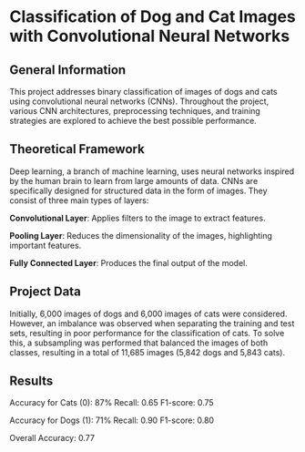 # Classification of Dog and Cat Images with Convolutional Neural Networks

## General Information
This project addresses binary classification of images of dogs and cats using convolutional neural networks (CNNs). Throughout the project, various CNN architectures, preprocessing techniques, and training strategies are explored to achieve the best possible performance.

## Theoretical Framework
Deep learning, a branch of machine learning, uses neural networks inspired by the human brain to learn from large amounts of data. CNNs are specifically designed for structured data in the form of images. They consist of three main types of layers:

**Convolutional Layer**: Applies filters to the image to extract features.

**Pooling Layer**: Reduces the dimensionality of the images, highlighting important features.

**Fully Connected Layer**: Produces the final output of the model.

## Project Data
Initially, 6,000 images of dogs and 6,000 images of cats were considered. However, an imbalance was observed when separating the training and test sets, resulting in poor performance for the classification of cats. To solve this, a subsampling was performed that balanced the images of both classes, resulting in a total of 11,685 images (5,842 dogs and 5,843 cats).

## Results
Accuracy for Cats (0): 87%
Recall: 0.65
F1-score: 0.75

Accuracy for Dogs (1): 71%
Recall: 0.90
F1-score: 0.80

Overall Accuracy: 0.77
